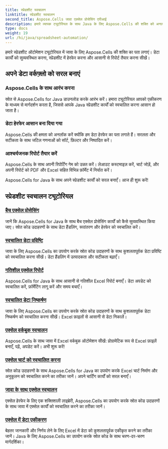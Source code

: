 ```yaml
---
title: स्प्रेडशीट स्वचालन
linktitle: स्प्रेडशीट स्वचालन
second_title: Aspose.Cells जावा एक्सेल प्रोसेसिंग एपीआई
description: हमारे व्यापक ट्यूटोरियल के साथ Java के लिए Aspose.Cells की शक्ति को अनलॉक करें। कुशल Java विकास के लिए स्प्रेडशीट स्वचालन को चरण दर चरण सीखें।
type: docs
weight: 19
url: /hi/java/spreadsheet-automation/
---
```


हमारे स्प्रेडशीट ऑटोमेशन ट्यूटोरियल में जावा के लिए Aspose.Cells की शक्ति का पता लगाएं। डेटा कार्यों को सुव्यवस्थित करना, स्प्रेडशीट में हेरफेर करना और आसानी से रिपोर्ट तैयार करना सीखें।

## अपने डेटा वर्कफ़्लो को सरल बनाएं

### Aspose.Cells के साथ आरंभ करना

स्रोत से Aspose.Cells for Java डाउनलोड करके आरंभ करें। हमारा ट्यूटोरियल आपको एकीकरण के माध्यम से मार्गदर्शन करता है, जिससे आपके Java स्प्रेडशीट कार्यों को स्वचालित करना आसान हो जाता है।

### डेटा हेरफेर आसान बना दिया गया

Aspose.Cells की क्षमता को अनलॉक करें क्योंकि हम डेटा हेरफेर का पता लगाते हैं। सरलता और सटीकता के साथ जटिल गणनाओं को सॉर्ट, फ़िल्टर और निष्पादित करें।

### आश्चर्यजनक रिपोर्ट तैयार करें

Aspose.Cells के साथ अपनी रिपोर्टिंग गेम को उन्नत करें। लेआउट कस्टमाइज़ करें, चार्ट जोड़ें, और अपनी रिपोर्ट को PDF और Excel सहित विभिन्न फ़ॉर्मेट में निर्यात करें।

Aspose.Cells for Java के साथ अपने स्प्रेडशीट कार्यों को सरल बनाएँ। आज ही शुरू करें!
## स्प्रेडशीट स्वचालन ट्यूटोरियल
### [बैच एक्सेल प्रोसेसिंग](./batch-excel-processing/)
जानें कि Aspose.Cells for Java के साथ बैच एक्सेल प्रोसेसिंग कार्यों को कैसे सुव्यवस्थित किया जाए। स्रोत कोड उदाहरणों के साथ डेटा हैंडलिंग, रूपांतरण और हेरफेर को स्वचालित करें।
### [स्वचालित डेटा प्रविष्टि](./automated-data-entry/)
जावा के लिए Aspose.Cells का उपयोग करके स्रोत कोड उदाहरणों के साथ कुशलतापूर्वक डेटा प्रविष्टि को स्वचालित करना सीखें। डेटा हैंडलिंग में उत्पादकता और सटीकता बढ़ाएँ।
### [गतिशील एक्सेल रिपोर्ट](./dynamic-excel-reports/)
Aspose.Cells for Java के साथ आसानी से गतिशील Excel रिपोर्ट बनाएँ। डेटा अपडेट को स्वचालित करें, फ़ॉर्मेटिंग लागू करें और समय बचाएँ।
### [स्वचालित डेटा निष्कर्षण](./automated-data-extraction/)
जावा के लिए Aspose.Cells का उपयोग करके स्रोत कोड उदाहरणों के साथ कुशलतापूर्वक डेटा निष्कर्षण को स्वचालित करना सीखें। Excel फ़ाइलों से आसानी से डेटा निकालें।
### [एक्सेल वर्कबुक स्वचालन](./excel-workbook-automation/)
Aspose.Cells के साथ जावा में Excel वर्कबुक ऑटोमेशन सीखें: प्रोग्रामेटिक रूप से Excel फ़ाइलें बनाएँ, पढ़ें, अपडेट करें। अभी शुरू करें!
### [एक्सेल चार्ट को स्वचालित करना](./automating-excel-charts/)
स्रोत कोड उदाहरणों के साथ Aspose.Cells for Java का उपयोग करके Excel चार्ट निर्माण और अनुकूलन को स्वचालित करने का तरीका जानें। अपने चार्टिंग कार्यों को सरल बनाएँ। 
### [जावा के साथ एक्सेल स्वचालन](./excel-automation-with-java/)
एक्सेल हेरफेर के लिए एक शक्तिशाली लाइब्रेरी, Aspose.Cells का उपयोग करके स्रोत कोड उदाहरणों के साथ जावा में एक्सेल कार्यों को स्वचालित करने का तरीका जानें।
### [एक्सेल में डेटा एकीकरण](./data-integration-in-excel/)
बेहतर जानकारी और निर्णय लेने के लिए Excel में डेटा को कुशलतापूर्वक एकीकृत करने का तरीका जानें। Java के लिए Aspose.Cells का उपयोग करके स्रोत कोड के साथ चरण-दर-चरण मार्गदर्शिका।